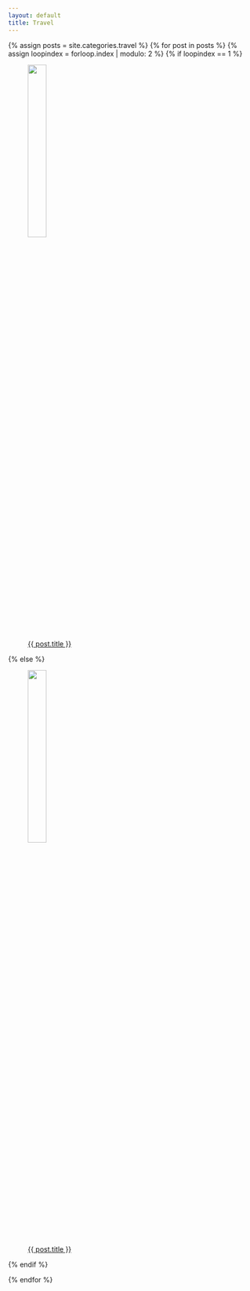 ```yaml
---
layout: default
title: Travel
---
```

{% assign posts = site.categories.travel %}
{% for post in posts %}
{% assign loopindex = forloop.index | modulo: 2 %}
{% if loopindex == 1 %}
  <div>
      <!-- <a href="{{ post.url }}" ><img src="{{ post.thumbnail }}" width="300" />
      <a href="{{ post.url }}" >{{ post.title }}</a> -->
      <figure>
        <a href="{{ post.url }}" > <img src="{{post.thumbnail}}" style="width:30%"></a>
        <figcaption> <a href="{{ post.url }}" >{{ post.title }}</a> </figcaption>
      </figure>
{% else %}
    <figure>
        <a href="{{ post.url }}" > <img src="{{post.thumbnail}}" style="width:30%"></a>
        <figcaption> <a href="{{ post.url }}" >{{ post.title }}</a> </figcaption>
      </figure>
  </div>
{% endif %}
  
{% endfor %}